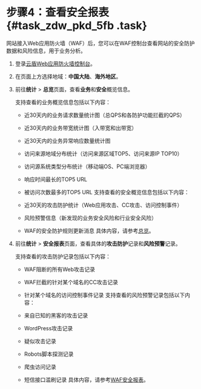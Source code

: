 # 步骤4：查看安全报表 {#task_zdw_pkd_5fb .task}

网站接入Web应用防火墙（WAF）后，您可以在WAF控制台查看网站的安全防护数据和风险信息，用于业务分析。

1.  登录[云盾Web应用防火墙控制台](https://yundun.console.aliyun.com/?p=waf)。 
2.  在页面上方选择地域：**中国大陆**、**海外地区**。 
3.  前往**统计** \> **总览**页面，查看**业务**和**安全**概览信息。 

    支持查看的业务概览信息包括以下内容：

    -   近30天内的业务请求数量统计图（总QPS和各防护功能拦截的QPS）
    -   近30天内的业务带宽统计图（入带宽和出带宽）
    -   近30天内的业务异常响应数量统计图
    -   访问来源地域分布统计（访问来源区域TOP5、访问来源IP TOP10）
    -   访问源系统类型分布统计（移动端OS、PC端浏览器）
    -   响应时间最长的TOP5 URL
    -   被访问次数最多的TOP5 URL
    支持查看的安全概览信息包括以下内容：

    -   近30天的攻击防护统计（Web应用攻击、CC攻击、访问控制事件）
    -   风险预警信息（新发现的业务安全风险和行业安全风险）
    -   WAF的安全防护规则更新消息
    具体内容，请参考[总览](../../../../intl.zh-CN/用户指南/防护统计/业务和安全总览.md#)。

4.  前往**统计** \> **安全报表**页面，查看具体的**攻击防护**记录和**风险预警**记录。 

    支持查看的攻击防护记录包括以下内容：

    -   WAF阻断的所有Web攻击记录
    -   WAF拦截的针对某个域名的CC攻击记录
    -   针对某个域名的访问控制事件记录
    支持查看的风险预警记录包括以下内容：

    -   来自已知的黑客的攻击记录
    -   WordPress攻击记录
    -   疑似攻击记录
    -   Robots脚本探测记录
    -   爬虫访问记录
    -   短信接口滥刷记录
    具体内容，请参考[WAF安全报表](../../../../intl.zh-CN/用户指南/防护统计/WAF安全报表.md#)。


